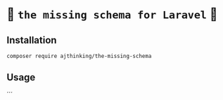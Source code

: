 # :wrench: ```the missing schema for Laravel``` :wrench:

## Installation

`composer require ajthinking/the-missing-schema`

## Usage

´´´
<?php

use TheMissingSchema\Schema;

Schema::save();
´´´

Now, you can see a file `schema.json` in your database folder. At the moment it does not do anything, and it does not affect your migrations whatsoever.


## Supported drivers
* sqlite